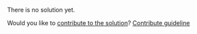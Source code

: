 
There is no solution yet.

Would you like to [contribute to the solution](https://github.com/BFEdev/BFE.dev-solutions/blob/main/problem/validate-parenthesis_en.md)? [Contribute guideline](https://github.com/BFEdev/BFE.dev-solutions#how-to-contribute)
